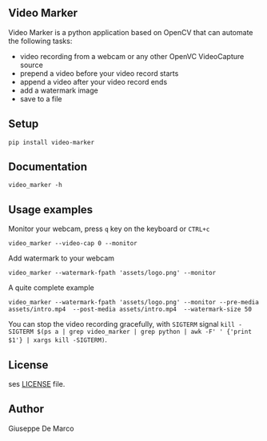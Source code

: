 Video Marker
------------

Video Marker is a python application based on OpenCV that can automate the following tasks:

- video recording from a webcam or any other OpenVC VideoCapture source
- prepend a video before your video record starts
- append a video after your video record ends
- add a watermark image
- save to a file

## Setup

````
pip install video-marker
````

## Documentation
````
video_marker -h
````

## Usage examples

Monitor your webcam, press `q` key on the keyboard or `CTRL+c`
````
video_marker --video-cap 0 --monitor
````

Add watermark to your webcam
````
video_marker --watermark-fpath 'assets/logo.png' --monitor
````

A quite complete example
````
video_marker --watermark-fpath 'assets/logo.png' --monitor --pre-media assets/intro.mp4  --post-media assets/intro.mp4  --watermark-size 50
````

You can stop the video recording gracefully, with `SIGTERM` signal `kill -SIGTERM $(ps a | grep video_marker | grep python | awk -F' ' {'print $1'} | xargs kill -SIGTERM)`.


## License

ses [LICENSE](LICENSE) file.

## Author

Giuseppe De Marco
